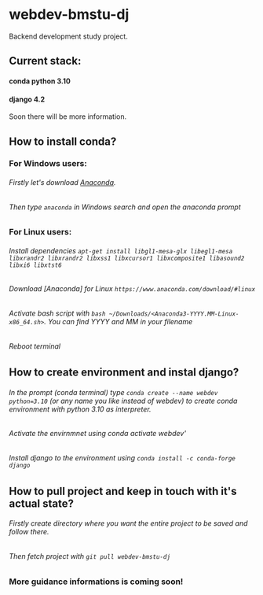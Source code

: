# webdev-bmstu-dj

Backend development study project. 

## Current stack:

#### conda python 3.10
#### django 4.2

Soon there will be more information.


## How to install conda?

### For Windows users:
###### Firstly let's download [Anaconda](https://www.anaconda.com/download/).
###### Then type `anaconda` in Windows search and open the anaconda prompt
### For Linux users:
###### Install dependencies `apt-get install libgl1-mesa-glx libegl1-mesa libxrandr2 libxrandr2 libxss1 libxcursor1 libxcomposite1 libasound2 libxi6 libxtst6`
###### Download [Anaconda] for Linux `https://www.anaconda.com/download/#linux`
###### Activate bash script with `bash ~/Downloads/<Anaconda3-YYYY.MM-Linux-x86_64.sh>`. You can find YYYY and MM in your filename
###### Reboot terminal

## How to create environment and instal django?

###### In the prompt (conda terminal) type `conda create --name webdev python=3.10` (or any name you like instead of webdev) to create conda environment with python 3.10 as interpreter.
###### Activate the envirnmnet using conda activate webdev'
###### Install django to the environment using `conda install -c conda-forge django`

## How to pull project and keep in touch with it's actual state?

###### Firstly create directory where you want the entire project to be saved and follow there.
###### Then fetch project with `git pull webdev-bmstu-dj`
### More guidance informations is coming soon!
